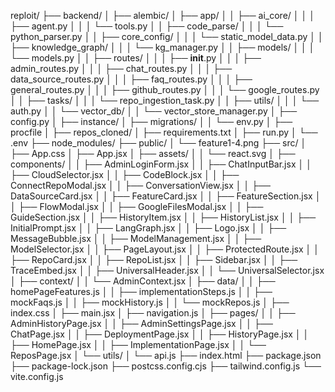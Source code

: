 reploit/
├── backend/
│   ├── alembic/
│   ├── app/
│   │   ├── ai_core/
│   │   │   ├── agent.py
│   │   │   └── tools.py
│   │   ├── code_parse/
│   │   │   └── python_parser.py
│   │   ├── core_config/
│   │   │   └── static_model_data.py
│   │   ├── knowledge_graph/
│   │   │   └── kg_manager.py
│   │   ├── models/
│   │   │   └── models.py
│   │   ├── routes/
│   │   │   ├── __init__.py
│   │   │   ├── admin_routes.py
│   │   │   ├── chat_routes.py
│   │   │   ├── data_source_routes.py
│   │   │   ├── faq_routes.py
│   │   │   ├── general_routes.py
│   │   │   ├── github_routes.py
│   │   │   └── google_routes.py
│   │   ├── tasks/
│   │   │   └── repo_ingestion_task.py
│   │   ├── utils/
│   │   │   └── auth.py
│   │   └── vector_db/
│   │       └── vector_store_manager.py
│   ├── config.py
│   ├── instance/
│   ├── migrations/
│   │   └── env.py
│   ├── procfile
│   ├── repos_cloned/
│   ├── requirements.txt
│   ├── run.py
│   └── .env
├── node_modules/
├── public/
│   └── feature1-4.png
├── src/
│   ├── App.css
│   ├── App.jsx
│   ├── assets/
│   │   └── react.svg
│   ├── components/
│   │   ├── AdminLoginForm.jsx
│   │   ├── ChatInputBar.jsx
│   │   ├── CloudSelector.jsx
│   │   ├── CodeBlock.jsx
│   │   ├── ConnectRepoModal.jsx
│   │   ├── ConversationView.jsx
│   │   ├── DataSourceCard.jsx
│   │   ├── FeatureCard.jsx
│   │   ├── FeatureSection.jsx
│   │   ├── FlowModal.jsx
│   │   ├── GoogleFilesModal.jsx
│   │   ├── GuideSection.jsx
│   │   ├── HistoryItem.jsx
│   │   ├── HistoryList.jsx
│   │   ├── InitialPrompt.jsx
│   │   ├── LangGraph.jsx
│   │   ├── Logo.jsx
│   │   ├── MessageBubble.jsx
│   │   ├── ModelManagement.jsx
│   │   ├── ModelSelector.jsx
│   │   ├── PageLayout.jsx
│   │   ├── ProtectedRoute.jsx
│   │   ├── RepoCard.jsx
│   │   ├── RepoList.jsx
│   │   ├── Sidebar.jsx
│   │   ├── TraceEmbed.jsx
│   │   ├── UniversalHeader.jsx
│   │   └── UniversalSelector.jsx
│   ├── context/
│   │   └── AdminContext.jsx
│   ├── data/
│   │   ├── homePageFeatures.js
│   │   ├── implementationSteps.js
│   │   ├── mockFaqs.js
│   │   ├── mockHistory.js
│   │   └── mockRepos.js
│   ├── index.css
│   ├── main.jsx
│   ├── navigation.js
│   ├── pages/
│   │   ├── AdminHistoryPage.jsx
│   │   ├── AdminSettingsPage.jsx
│   │   ├── ChatPage.jsx
│   │   ├── DeploymentPage.jsx
│   │   ├── HistoryPage.jsx
│   │   ├── HomePage.jsx
│   │   ├── ImplementationPage.jsx
│   │   └── ReposPage.jsx
│   └── utils/
│       └── api.js
├── index.html
├── package.json
├── package-lock.json
├── postcss.config.cjs
├── tailwind.config.js
└── vite.config.js